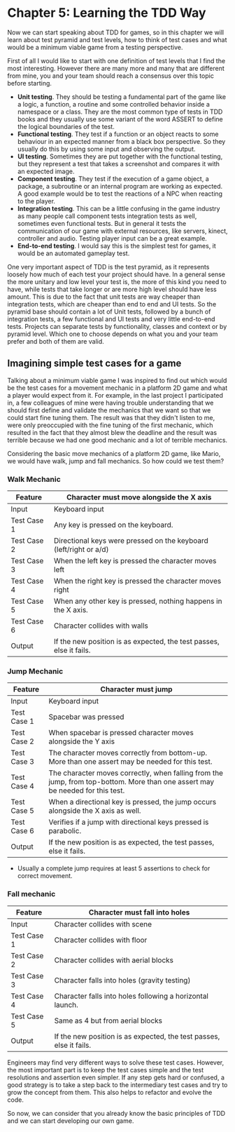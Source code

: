 # Chapter 5: Learning the TDD Way

Now we can start speaking about TDD for games, so in this chapter we will learn about test pyramid and test levels, how to think of test cases and what would be a minimum viable game from a testing perspective.

First of all I would like to start with one definition of test levels that I find the most interesting. However there are many more and many that are different from mine, you and your team should reach a consensus over this topic before starting.
* **Unit testing**. They should be testing a fundamental part of the game like a logic, a function, a routine and some controlled behavior inside a namespace or a class. They are the most common type of tests in TDD books and they usually use some variant of the word ASSERT to define the logical boundaries of the test.
* **Functional testing**. They test if a function or an object reacts to some behaviour in an expected manner from a black box perspective. So they usually do this by using some input and observing the output.
* **UI testing**. Sometimes they are put together with the functional testing, but they represent a test that takes a screenshot and compares it with an expected image.
* **Component testing**. They test if the execution of a game object, a package, a subroutine or an internal program are working as expected. A good example would be to test the reactions of a NPC when reacting to the player.
* **Integration testing**. This can be a little confusing in the game industry as many people call component tests integration tests as well, sometimes even functional tests. But in general it tests the communication of our game with external resources, like servers, kinect, controller and audio. Testing player input can be a great example. 
* **End-to-end testing**. I would say this is the simplest test for games, it would be an automated gameplay test.

One very important aspect of TDD is the test pyramid, as it represents loosely how much of each test your project should have. In a general sense the more unitary and low level your test is, the more of this kind you need to have, while tests that take longer or are more high level should have less amount. This is due to the fact that unit tests are way cheaper than integration tests, which are cheaper than end to end and UI tests. So the pyramid base should contain a lot of Unit tests, followed by a bunch of integration tests, a few functional and UI tests and very little end-to-end tests. Projects can separate tests by functionality, classes and context or by pyramid level. Which one to choose depends on what you and your team prefer and both of them are valid. 

## Imagining simple test cases for a game

Talking about a minimum viable game I was inspired to find out which would be the test cases for a movement mechanic in a platform 2D game and what a player would expect from it. For example, in the last project I participated in, a few colleagues of mine were having trouble understanding that we should first define and validate the mechanics that we want so that we could start fine tuning them. The result was that they didn't listen to me, were only preoccupied with the fine tuning of the first mechanic, which resulted in the fact that they almost blew the deadline and the result was terrible because we had one good mechanic and a lot of terrible mechanics.

Considering the basic move mechanics of a platform 2D game, like Mario, we would have walk, jump and fall mechanics. So how could we test them?


### Walk Mechanic

| Feature  	| Character must move alongside the X axis   	|
|---	|---	|
| Input   	| Keyboard input   	|
| Test Case 1  	| Any key is pressed on the keyboard.  	|
| Test Case 2  	| Directional keys were pressed on the keyboard (left/right or a/d)  	|
| Test Case 3   	| When the left key is pressed the character moves left   	|
| Test Case 4   	| When the right key is pressed the character moves right   	|
| Test Case 5   	| When any other key is pressed, nothing happens in the X axis.   	|
| Test Case 6   	| Character collides with walls   	|
| Output   	| If the new position is as expected, the test passes, else it fails.   	|


### Jump Mechanic

| Feature  	| Character must jump   	|
|---	|---	|
| Input   	| Keyboard input   	|
| Test Case 1  	| Spacebar was pressed  	|
| Test Case 2  	| When spacebar is pressed character moves alongside the Y axis  	|
| Test Case 3   	| The character moves correctly from bottom-up. More than one assert may be needed for this test.   	|
| Test Case 4   	| The character moves correctly, when falling from the jump, from top-bottom. More than one assert may be needed for this test.   	|
| Test Case 5   	| When a directional key is pressed, the jump occurs alongside the X axis as well.   	|
| Test Case 6   	| Verifies if a jump with directional keys pressed is parabolic.    	|
| Output   	| If the new position is as expected, the test passes, else it fails.   	|

* Usually a complete jump requires at least 5 assertions to check for correct movement.

### Fall mechanic

| Feature  	| Character must fall into holes   	|
|---	|---	|
| Input   	| Character collides with scene   	|
| Test Case 1  	| Character collides with floor  	|
| Test Case 2  	| Character collides with aerial blocks  	|
| Test Case 3   	| Character falls into holes (gravity testing)   	|
| Test Case 4   	| Character falls into holes following a horizontal launch.   	|
| Test Case 5   	| Same as 4 but from aerial blocks   	|
| Output   	| If the new position is as expected, the test passes, else it fails.   	|

Engineers may find very different ways to solve these test cases. However, the most important part is to keep the test cases simple and the test resolutions and assertion even simpler. If any step gets hard or confused, a good strategy is to take a step back to the intermediary test cases and try to grow the concept from them. This also helps to refactor and evolve the code. 

So now, we can consider that you already know the basic principles of TDD and we can start developing our own game.

